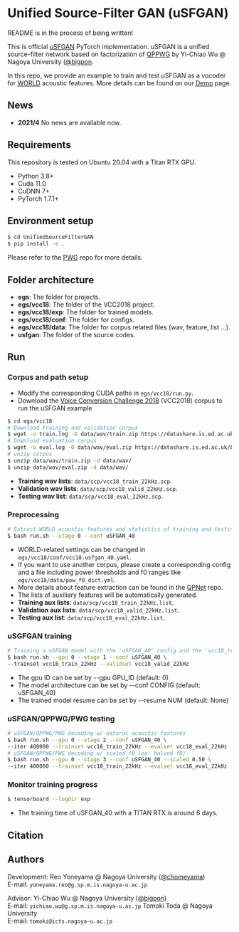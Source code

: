 
# Unified Source-Filter GAN (uSFGAN)

README is in the process of being written!

This is official [uSFGAN](https://arxiv.org/) PyTorch implementation.
uSFGAN is a unified source-filter network based on factorization of [QPPWG](https://github.com/bigpon/QPPWG) by Yi-Chiao Wu @ Nagoya University ([@bigpon](https://github.com/bigpon).

In this repo, we provide an example to train and test uSFGAN as a vocoder for [WORLD](https://doi.org/10.1587/transinf.2015EDP7457) acoustic features. 
More details can be found on our [Demo](https://chomeyama.github.io/UnifiedSourceFilterGAN_demo/) page.


## News

- **2021/4** No news are available now. 


## Requirements

This repository is tested on Ubuntu 20.04 with a Titan RTX GPU.

- Python 3.8+
- Cuda 11.0
- CuDNN 7+
- PyTorch 1.7.1+


## Environment setup

```bash
$ cd UnifiedSourceFilterGAN
$ pip install -e .
```

Please refer to the [PWG](https://github.com/kan-bayashi/ParallelWaveGAN) repo for more details.

## Folder architecture
- **egs**:
The folder for projects.
- **egs/vcc18**:
The folder of the VCC2018 project.
- **egs/vcc18/exp**:
The folder for trained models.
- **egs/vcc18/conf**:
The folder for configs.
- **egs/vcc18/data**:
The folder for corpus related files (wav, feature, list ...).
- **usfgan**:
The folder of the source codes.


## Run

### Corpus and path setup

- Modify the corresponding CUDA paths in `egs/vcc18/run.py`.
- Download the [Voice Conversion Challenge 2018](https://datashare.is.ed.ac.uk/handle/10283/3061) (VCC2018) corpus to run the uSFGAN example

```bash
$ cd egs/vcc18
# Download training and validation corpus
$ wget -o train.log -O data/wav/train.zip https://datashare.is.ed.ac.uk/bitstream/handle/10283/3061/vcc2018_database_training.zip
# Download evaluation corpus
$ wget -o eval.log -O data/wav/eval.zip https://datashare.is.ed.ac.uk/bitstream/handle/10283/3061/vcc2018_database_evaluation.zip
# unzip corpus
$ unzip data/wav/train.zip -d data/wav/
$ unzip data/wav/eval.zip -d data/wav/
```

- **Training wav lists**: `data/scp/vcc18_train_22kHz.scp`.
- **Validation wav lists**: `data/scp/vcc18_valid_22kHz.scp`.
- **Testing wav list**: `data/scp/vcc18_eval_22kHz.scp`.

### Preprocessing

```bash
# Extract WORLD acoustic features and statistics of training and testing data
$ bash run.sh --stage 0 --conf uSFGAN_40
```

- WORLD-related settings can be changed in `egs/vcc18/conf/vcc18.usfgan_40.yaml`.
- If you want to use another corpus, please create a corresponding config and a file including power thresholds and f0 ranges like `egs/vcc18/data/pow_f0_dict.yml`.
- More details about feature extraction can be found in the [QPNet](https://github.com/bigpon/QPNet) repo.
- The lists of auxiliary features will be automatically generated.
- **Training aux lists**: `data/scp/vcc18_train_22kHz.list`.
- **Validation aux lists**: `data/scp/vcc18_valid_22kHz.list`.
- **Testing aux list**: `data/scp/vcc18_eval_22kHz.list`.


### uSGFGAN training

```bash
# Training a uSFGAN model with the 'uSFGAN_40' config and the 'vcc18_train_22kHz' and 'vcc18_valid_22kHz' sets.
$ bash run.sh --gpu 0 --stage 1 --conf uSFGAN_40 \
--trainset vcc18_train_22kHz --validset vcc18_valid_22kHz
```

- The gpu ID can be set by --gpu GPU_ID (default: 0)
- The model architecture can be set by --conf CONFIG (default: uSFGAN_40)
- The trained model resume can be set by --resume NUM (default: None)


### uSFGAN/QPPWG/PWG testing

```bash
# uSFGAN/QPPWG/PWG decoding w/ natural acoustic features
$ bash run.sh --gpu 0 --stage 2 --conf uSFGAN_40 \
--iter 400000 --trainset vcc18_train_22kHz --evalset vcc18_eval_22kHz
# uSFGAN/QPPWG/PWG decoding w/ scaled f0 (ex: halved f0).
$ bash run.sh --gpu 0 --stage 3 --conf uSFGAN_40 --scaled 0.50 \
--iter 400000 --trainset vcc18_train_22kHz --evalset vcc18_eval_22kHz
```

### Monitor training progress

```bash
$ tensorboard --logdir exp
```

- The training time of uSFGAN_40 with a TITAN RTX is around 6 days.


## Citation

## Authors

Development:
Reo Yoneyama @ Nagoya University ([@chomeyama](https://github.com/chomeyama))<br />
E-mail: `yoneyama.reo@g.sp.m.is.nagoya-u.ac.jp`

Advisor:
Yi-Chiao Wu @ Nagoya University ([@bigpon](https://github.com/bigpon))<br />
E-mail: `yichiao.wu@g.sp.m.is.nagoya-u.ac.jp`
Tomoki Toda @ Nagoya University<br />
E-mail: `tomoki@icts.nagoya-u.ac.jp`

